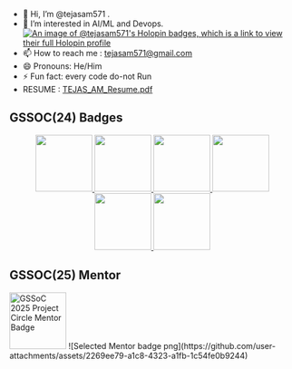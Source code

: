 - 👋 Hi, I’m @tejasam571 .
- 👀 I’m interested in AI/ML and Devops.
 [![An image of @tejasam571's Holopin badges, which is a link to view their full Holopin profile](https://holopin.me/tejasam571)](https://holopin.io/@tejasam571)
- 📫 How to reach me : tejasam571@gmail.com
- 😄 Pronouns: He/Him
- ⚡ Fun fact: every code do-not Run
-  RESUME : [TEJAS_AM_Resume.pdf](https://github.com/user-attachments/files/17681243/TEJAS_AM_Resume.pdf)

## GSSOC(24) Badges 
<div style='display:flex; align-items:center; gap: 10px;' align='center'><a href="https://gssoc.girlscript.tech/leaderboard">
<img src="https://raw.githubusercontent.com/GSSoC24/Postman-Challenge/main/docs/assets/Postman%20White.png" width="100px" height="100px" />
  <img src="https://raw.githubusercontent.com/GSSoC24/Postman-Challenge/main/docs/assets/1.png" width="100px" height="100px" />
  <img src="https://raw.githubusercontent.com/GSSoC24/Postman-Challenge/main/docs/assets/2.png" width="100px" height="100px" />
  <img src="https://raw.githubusercontent.com/GSSoC24/Postman-Challenge/main/docs/assets/3.png" width="100px" height="100px" />
  <img src="https://raw.githubusercontent.com/GSSoC24/Postman-Challenge/main/docs/assets/4.png" width="100px" height="100px" />
  <img src="https://raw.githubusercontent.com/GSSoC24/Postman-Challenge/main/docs/assets/5.png" width="100px" height="100px" />
  </a>
</div>

## GSSOC(25) Mentor 
<div>
  <img src="https://raw.githubusercontent.com/<username>/<repo>/<branch>/<folder>/mentor-  badge.png" 
     width="100px" 
     height="100px" 
     alt="GSSoC 2025 Project Circle Mentor Badge" />
 ![Selected Mentor badge png](https://github.com/user-attachments/assets/2269ee79-a1c8-4323-a1fb-1c54fe0b9244)

</div>











<!---
tejasam571/tejasam571 is a ✨ special ✨ repository because its `README.md` (this file) appears on your GitHub profile.
You can click the Preview link to take a look at your changes.
--->

